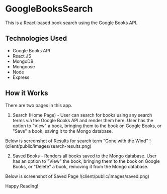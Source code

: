 # GoogleBooksSearch
This is a React-based book search using the Google Books API.

## Technologies Used
* Google Books API
* React JS
* MongoDB
* Mongoose
* Node
* Express

## How it Works
There are two pages in this app.

1) Search (Home Page) - User can search for books using any search terms via the Google Books API and render them here. User has the option to "View" a book, bringing them to the book on Google Books, or "Save" a book, saving it to the Mongo database.

Below is screenshot of Results for search term "Gone with the Wind"
!(client/public/images/search-results.png)

2) Saved Books - Renders all books saved to the Mongo database. User has an option to "View" the book, bringing them to the book on Google Books, or "Delete" a book, removing it from the Mongo database.

Below is screenshot of Saved Page
!(client/public/images/saved.png)

Happy Reading!

